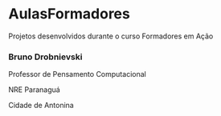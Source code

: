 # AulasFormadores
Projetos desenvolvidos durante o curso Formadores em Ação

### Bruno Drobnievski

Professor de Pensamento Computacional

NRE Paranaguá

Cidade de Antonina
